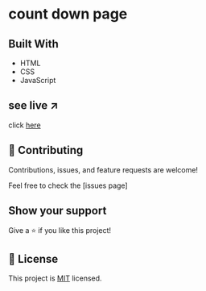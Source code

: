
# count down page


## Built With

- HTML
- CSS
- JavaScript

## see live ↗️

click [here](https://haadiiii.github.io/CountDown/)

## 🤝 Contributing

Contributions, issues, and feature requests are welcome!

Feel free to check the [issues page]

## Show your support

Give a ⭐️ if you like this project!


## 📝 License

This project is [MIT](./LICENSE) licensed.

